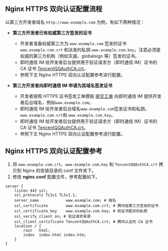 ## Nginx HTTPS 双向认证配置流程

以第三方开发者域名 `http://www.example.com` 为例，有如下两种情况：

- **第三方开发者已有权威第三方签发的证书**
  - 开发者准备权威第三方为 `www.example.com` 签发的证书 `www.example.com.crt` 和派发的私钥 `www.example.com.key`，注意必须是权威的第三方机构（例如天威、globalsign 等）签发的证书。
  - 即时通信 IM 给开发者后台提供用于验证请求方（即时通信 IM）证书的 CA 证书 [TencentQQAuthCA.crt](https://imsdk-1252463788.cos.ap-guangzhou.myqcloud.com/TencentQQAuthCA.crt.zip)。
  - 参照下文 Nginx HTTPS 双向认证配置参考进行配置。

- **第三方开发者向即时通信 IM 申请为其域名签发证书**
  - 开发者按照 HTTPS 证书签发工单模板 [提交工单](https://console.cloud.tencent.com/workorder/category) 向即时通信 IM 提供开发者后台域名，例如`www.example.com`。
  - 即时通信 IM 给开发者后台域名`www.example.com`签发证书和私钥，`www.example.com.crt`和 `www.example.com.key`。
  - 即时通信 IM 给开发者后台提供用于验证请求方（即时通信 IM）证书的 CA 证书 [TencentQQAuthCA.crt](https://imsdk-1252463788.cos.ap-guangzhou.myqcloud.com/TencentQQAuthCA.crt.zip)。
  - 参照下文 Nginx HTTPS 双向认证配置参考进行配置。

## Nginx HTTPS 双向认证配置参考

1. 将 `www.example.com.crt`、`www.example.com.key` 和 `TencentQQAuthCA.crt` 拷贝到 Nginx 的安装目录的 conf 文件夹下。
2. 修改 **nginx.conf** 配置文件，参考配置如下。
```
server {
    listen 443 ssl;
    ssl_protocols TLSv1 TLSv1.1;
    server_name            www.example.com; # 域名
    ssl_certificate        www.example.com.crt; # 腾讯给第三方签发的证书
    ssl_certificate_key    www.example.com.key; # 和证书配对的私钥
    ssl_verify_client on; # 验证请求来源
    ssl_client_certificate TencentQQAuthCA.crt; # 腾讯认证的 CA 证书
    location / {
        root   html;
        index  index.html index.htm;
    }
}
```
